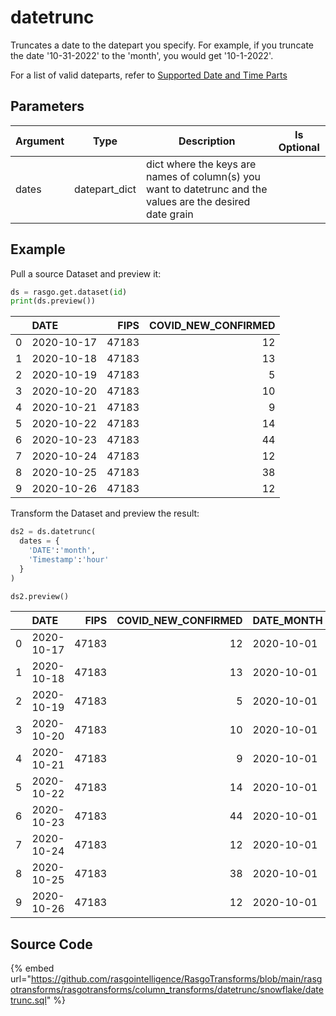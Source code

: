 

# datetrunc

Truncates a date to the datepart you specify. For example, if you truncate the date '10-31-2022' to the 'month', you would get '10-1-2022'.

For a list of valid dateparts, refer to [Supported Date and Time Parts](https://docs.snowflake.com/en/sql-reference/functions-date-time.html#label-supported-date-time-parts)


## Parameters

| Argument |     Type      |                                                Description                                                 | Is Optional |
| -------- | ------------- | ---------------------------------------------------------------------------------------------------------- | ----------- |
| dates    | datepart_dict | dict where the keys are names of column(s) you want to datetrunc and the values are the desired date grain |             |


## Example

Pull a source Dataset and preview it:

```python
ds = rasgo.get.dataset(id)
print(ds.preview())
```

|    | DATE       |   FIPS |   COVID_NEW_CONFIRMED |
|---:|:-----------|-------:|----------------------:|
|  0 | 2020-10-17 |  47183 |                    12 |
|  1 | 2020-10-18 |  47183 |                    13 |
|  2 | 2020-10-19 |  47183 |                     5 |
|  3 | 2020-10-20 |  47183 |                    10 |
|  4 | 2020-10-21 |  47183 |                     9 |
|  5 | 2020-10-22 |  47183 |                    14 |
|  6 | 2020-10-23 |  47183 |                    44 |
|  7 | 2020-10-24 |  47183 |                    12 |
|  8 | 2020-10-25 |  47183 |                    38 |
|  9 | 2020-10-26 |  47183 |                    12 |


Transform the Dataset and preview the result:

```python
ds2 = ds.datetrunc(
  dates = {
    'DATE':'month',
    'Timestamp':'hour'
  }
)

ds2.preview()

```

|    | DATE       |   FIPS |   COVID_NEW_CONFIRMED | DATE_MONTH   |
|---:|:-----------|-------:|----------------------:|:-------------|
|  0 | 2020-10-17 |  47183 |                    12 | 2020-10-01   |
|  1 | 2020-10-18 |  47183 |                    13 | 2020-10-01   |
|  2 | 2020-10-19 |  47183 |                     5 | 2020-10-01   |
|  3 | 2020-10-20 |  47183 |                    10 | 2020-10-01   |
|  4 | 2020-10-21 |  47183 |                     9 | 2020-10-01   |
|  5 | 2020-10-22 |  47183 |                    14 | 2020-10-01   |
|  6 | 2020-10-23 |  47183 |                    44 | 2020-10-01   |
|  7 | 2020-10-24 |  47183 |                    12 | 2020-10-01   |
|  8 | 2020-10-25 |  47183 |                    38 | 2020-10-01   |
|  9 | 2020-10-26 |  47183 |                    12 | 2020-10-01   |


## Source Code

{% embed url="https://github.com/rasgointelligence/RasgoTransforms/blob/main/rasgotransforms/rasgotransforms/column_transforms/datetrunc/snowflake/datetrunc.sql" %}

